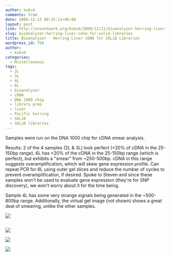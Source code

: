 ```yaml
---
author: kubu4
comments: true
date: 2009-12-12 00:25:11+00:00
layout: post
link: http://onsnetwork.org/kubu4/2009/12/11/bioanalyzer-herring-liver-cdna-for-solid-libraries/
slug: bioanalyzer-herring-liver-cdna-for-solid-libraries
title: Bioanalyzer - Herring Liver cDNA for SOLiD Libraries
wordpress_id: 756
author:
  - kubu4
categories:
  - Miscellaneous
tags:
  - 2L
  - 3L
  - 4L
  - 6L
  - bioanalyzer
  - cDNA
  - DNA 1000 chip
  - library prep
  - liver
  - Pacific herring
  - SOLiD
  - SOLiD libraries
---
```


Samples were run on the DNA 1000 chip for cDNA smear analysis.

Results: 2 of the 4 samples (2L & 3L) look perfect (<20% of cDNA in the 25-150bp range). 6L has <20% of the cDNA in the 25-150bp range (which is perfect), but exhibits a "smear" from ~250-500bp. cDNA in this range suggests overamplification, which will skew gene expression profile. Can repeat PCR for 6L using outer gel slices and reduce the number of cycles to prevent overamplification, if desired. Spoke to Steven and since these samples won't be used to evaluate gene expression (they're for SNP discovery), we won't worry about it for the time being.

Sample 4L has some very strange signals being generated in the ~500-800bp range. Additionally, the virtual gel image (not shown) shows a great deal of smearing, unlike the other samples.

![](http://eagle.fish.washington.edu/Arabidopsis/20091211%20Analysis%202L.jpg)



## 





## 



![](http://eagle.fish.washington.edu/Arabidopsis/20091211%20Analysis%203L.jpg)

![](http://eagle.fish.washington.edu/Arabidopsis/20091211%20Analysis%204L.jpg)

![](http://eagle.fish.washington.edu/Arabidopsis/20091211%20Analysis%206L.jpg)
